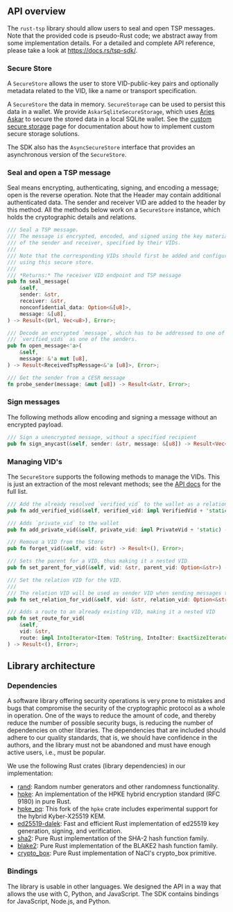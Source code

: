 ## API overview

The `rust-tsp` library should allow users to seal and open TSP messages. Note that the provided code is pseudo-Rust
code;
we abstract away from some implementation details.
For a detailed and complete API reference, please take a look at <https://docs.rs/tsp-sdk/>.

### Secure Store

A `SecureStore` allows the user to store VID-public-key pairs and optionally metadata related to the VID, like a name or transport specification.
 
A `SecureStore` the data in memory. `SecureStorage` can be used to persist this data in a wallet.
We provide `AskarSqliteSecureStorage`, which uses [Aries Askar](https://github.com/openwallet-foundation/askar) to secure the stored data in a local SQLite wallet.
See the [custom secure storage](../custom-secure-storage.md) page for documentation about how to implement custom secure storage solutions.

The SDK also has the `AsyncSecureStore` interface that provides an asynchronous version of the `SecureStore`.

### Seal and open a TSP message

Seal means encrypting, authenticating, signing, and encoding a message; open is the reverse operation. Note that the
Header may contain additional authenticated data. The sender and receiver VID are added to the header by this
method.
All the methods below work on a `SecureStore` instance, which holds the cryptographic details and relations.

```rust
/// Seal a TSP message.
/// The message is encrypted, encoded, and signed using the key material
/// of the sender and receiver, specified by their VIDs.
///
/// Note that the corresponding VIDs should first be added and configured
/// using this secure store.
/// 
/// *Returns:* The receiver VID endpoint and TSP message
pub fn seal_message(
    &self,
    sender: &str,
    receiver: &str,
    nonconfidential_data: Option<&[u8]>,
    message: &[u8],
) -> Result<(Url, Vec<u8>), Error>;

/// Decode an encrypted `message`, which has to be addressed to one of the VIDs in `receivers`, and has to have
/// `verified_vids` as one of the senders.
pub fn open_message<'a>(
    &self,
    message: &'a mut [u8],
) -> Result<ReceivedTspMessage<&'a [u8]>, Error>;

/// Get the sender from a CESR message
fn probe_sender(message: &mut [u8]) -> Result<&str, Error>;
```

### Sign messages

The following methods allow encoding and signing a message without an encrypted payload.

```rust
/// Sign a unencrypted message, without a specified recipient
pub fn sign_anycast(&self, sender: &str, message: &[u8]) -> Result<Vec<u8>, Error>;
```

### Managing VID's

The `SecureStore` supports the following methods to manage the VIDs. This is just an extraction of the most relevant methods;
see the [API docs](https://docs.rs/tsp-sdk/) for the full list.

```rust
/// Add the already resolved `verified_vid` to the wallet as a relationship
pub fn add_verified_vid(&self, verified_vid: impl VerifiedVid + 'static) -> Result<(), Error>;

/// Adds `private_vid` to the wallet
pub fn add_private_vid(&self, private_vid: impl PrivateVid + 'static) -> Result<(), Error>;

/// Remove a VID from the Store
pub fn forget_vid(&self, vid: &str) -> Result<(), Error>;

/// Sets the parent for a VID, thus making it a nested VID
pub fn set_parent_for_vid(&self, vid: &str, parent_vid: Option<&str>) -> Result<(), Error>;

/// Set the relation VID for the VID.
///
/// The relation VID will be used as sender VID when sending messages to this VID.
pub fn set_relation_for_vid(&self, vid: &str, relation_vid: Option<&str>) -> Result<(), Error>;

/// Adds a route to an already existing VID, making it a nested VID
pub fn set_route_for_vid(
    &self,
    vid: &str,
    route: impl IntoIterator<Item: ToString, IntoIter: ExactSizeIterator>,
) -> Result<(), Error>;
```

## Library architecture

### Dependencies

A software library offering security operations is very prone to mistakes and bugs that compromise the security of the
cryptographic protocol as a whole in operation.
One of the ways to reduce the amount of code, and thereby reduce the number of possible security bugs, is reducing the
number of dependencies on other libraries.
The dependencies that are included should adhere to our quality standards, that is, we should have confidence in the
authors, and the library must not be abandoned and must have enough active users, i.e., must be popular.

We use the following Rust crates (library dependencies) in our implementation:

- [rand](https://crates.io/crates/rand): Random number generators and other randomness functionality.
- [hpke](https://crates.io/crates/hpke): An implementation of the HPKE hybrid encryption standard (RFC 9180) in pure
  Rust.
- [hpke_pq](https://crates.io/crates/hpke_pq): This fork of the `hpke` crate includes experimental support for the hybrid Kyber-X25519 KEM.
- [ed25519-dalek](https://crates.io/crates/ed25519-dalek): Fast and efficient Rust implementation of ed25519 key
  generation, signing, and verification.
- [sha2](https://crates.io/crates/sha2): Pure Rust implementation of the SHA-2 hash function family.
- [blake2](https://crates.io/crates/blake2): Pure Rust implementation of the BLAKE2 hash function family.
- [crypto_box](https://crates.io/crates/crypto_box): Pure Rust implementation of NaCl's crypto_box primitive.

### Bindings

The library is usable in other languages. 
We designed the API in a way that allows the use with C, Python, and JavaScript.
The SDK contains bindings for JavaScript, Node.js, and Python.

